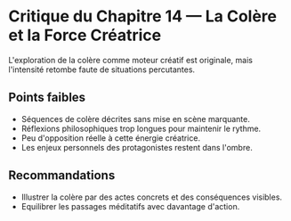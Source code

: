 # Critique du Chapitre 14 — La Colère et la Force Créatrice

L'exploration de la colère comme moteur créatif est originale, mais l'intensité retombe faute de situations percutantes.

## Points faibles
- Séquences de colère décrites sans mise en scène marquante.
- Réflexions philosophiques trop longues pour maintenir le rythme.
- Peu d'opposition réelle à cette énergie créatrice.
- Les enjeux personnels des protagonistes restent dans l'ombre.

## Recommandations
- Illustrer la colère par des actes concrets et des conséquences visibles.
- Equilibrer les passages méditatifs avec davantage d'action.
